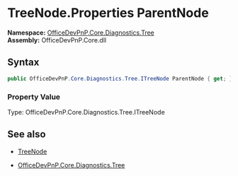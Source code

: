 # TreeNode.Properties ParentNode
**Namespace:** [OfficeDevPnP.Core.Diagnostics.Tree](OfficeDevPnP.Core.Diagnostics.Tree.md)  
**Assembly:** OfficeDevPnP.Core.dll  
## Syntax
```C#
public OfficeDevPnP.Core.Diagnostics.Tree.ITreeNode ParentNode { get; }
```

### Property Value
Type: OfficeDevPnP.Core.Diagnostics.Tree.ITreeNode  

## See also
- [TreeNode](TreeNode.md) 

- [OfficeDevPnP.Core.Diagnostics.Tree](OfficeDevPnP.Core.Diagnostics.Tree.md)
